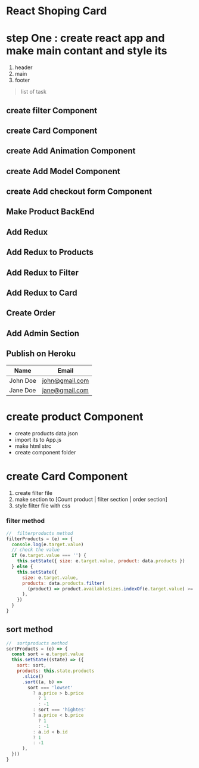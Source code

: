 # React Shoping Card

# step One : create react app and make main contant and style its

1. header
1. main
1. footer

> list of task

## create filter Component

## create Card Component

## create Add Animation Component

## create Add Model Component

## create Add checkout form Component

## Make Product BackEnd

## Add Redux

## Add Redux to Products

## Add Redux to Filter

## Add Redux to Card

## Create Order

## Add Admin Section

## Publish on Heroku

| Name     | Email          |
| -------- | -------------- |
| John Doe | john@gmail.com |
| Jane Doe | jane@gmail.com |

# create product Component

- create products data.json
- import its to App.js
- make html strc
- create component folder

# create Card Component

1. create filter file
1. make section to [Count product | filter section | order section]
1. style filter file with css

### filter method

```js
//  filterproducts method
filterProducts = (e) => {
  console.log(e.target.value)
  // check the value
  if (e.target.value === '') {
    this.setState({ size: e.target.value, product: data.products })
  } else {
    this.setState({
      size: e.target.value,
      products: data.products.filter(
        (product) => product.availableSizes.indexOf(e.target.value) >= 0
      ),
    })
  }
}
```

## sort method

```js
//  sortproducts method
sortProducts = (e) => {
  const sort = e.target.value
  this.setState((state) => ({
    sort: sort,
    products: this.state.products
      .slice()
      .sort((a, b) =>
        sort === 'lowset'
          ? a.price > b.price
            ? 1
            : -1
          : sort === 'hightes'
          ? a.price < b.price
            ? 1
            : -1
          : a.id < b.id
          ? 1
          : -1
      ),
  }))
}
```
